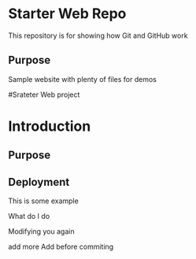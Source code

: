 # Starter Web Repo

This repository is for showing how Git and GitHub work

## Purpose

Sample website with plenty of files for demos

#Srateter Web project

# Introduction

## Purpose

## Deployment

This is some example

What do I do

Modifying you again

add more Add before commiting
